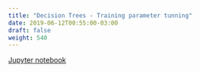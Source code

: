 ```yaml
---
title: "Decision Trees - Training parameter tunning"
date: 2019-06-12T00:55:00-03:00
draft: false
weight: 540
---
```


[Jupyter notebook](https://nbviewer.jupyter.org/github/gmoncarz/machine_learning_tour/blob/master/notebooks/07_decision_tree/regressor/03_decision_tree_training_params.ipynb)

<div> 
    <object type="text/html" width="100%" height="1000" data="https://nbviewer.jupyter.org/github/gmoncarz/machine_learning_tour/blob/master/notebooks/07_decision_tree/regressor/03_decision_tree_training_params.ipynb">
    </object>
</div>

